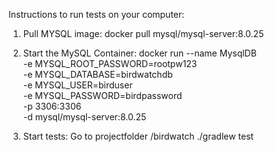 Instructions to run tests on your computer:
1. Pull MYSQL image:
docker pull mysql/mysql-server:8.0.25

2. Start the MySQL Container:
docker run --name MysqlDB \
-e MYSQL_ROOT_PASSWORD=rootpw123 \
-e MYSQL_DATABASE=birdwatchdb \
-e MYSQL_USER=birduser \
-e MYSQL_PASSWORD=birdpassword \
-p 3306:3306 \
-d mysql/mysql-server:8.0.25

3. Start tests:
Go to projectfolder /birdwatch
./gradlew test